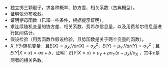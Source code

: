 -  独立掷三颗骰子，求各种概率、协方差、相关系数（古典概型）。 
-  证明依分布收敛。 
-  证明矩母函数（已知一些条件，根据提示证明）。 
-  求连续随机变量的协方差、相关系数、费希尔信息量，以及用费希尔信息量进行区间估计。 
-  假设检验（用势函数作假设检验，且势函数是关于两个变量的函数）。 
-  $X,Y$为随机变量，且$E(X)=\mu_X$,$Var(X)=\sigma_X^2$，$E(Y)=\mu_Y$,$Var(Y)=\sigma_Y^2$；且$E(Y|X=x)=ax+b$，证明：$E(Y|X=x)=\mu_Y+\rho \sigma_Y(x-\mu_X)/ \sigma_X$ ，其中$\rho$是两者的相关系数。 
